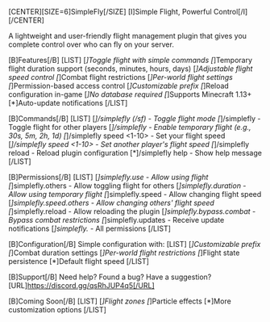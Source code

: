 [CENTER][SIZE=6]SimpleFly[/SIZE]
[I]Simple Flight, Powerful Control[/I][/CENTER]

A lightweight and user-friendly flight management plugin that gives you complete control over who can fly on your server.

[B]Features[/B]
[LIST]
[*]Toggle flight with simple commands
[*]Temporary flight duration support (seconds, minutes, hours, days)
[*]Adjustable flight speed control
[*]Combat flight restrictions
[*]Per-world flight settings
[*]Permission-based access control
[*]Customizable prefix
[*]Reload configuration in-game
[*]No database required
[*]Supports Minecraft 1.13+
[*]Auto-update notifications
[/LIST]

[B]Commands[/B]
[LIST]
[*]/simplefly (/sf) - Toggle flight mode
[*]/simplefly <player> - Toggle flight for other players
[*]/simplefly <duration> - Enable temporary flight (e.g., 30s, 5m, 2h, 1d)
[*]/simplefly speed <1-10> - Set your flight speed
[*]/simplefly speed <player> <1-10> - Set another player's flight speed
[*]/simplefly reload - Reload plugin configuration
[*]/simplefly help - Show help message
[/LIST]

[B]Permissions[/B]
[LIST]
[*]simplefly.use - Allow using flight
[*]simplefly.others - Allow toggling flight for others
[*]simplefly.duration - Allow using temporary flight
[*]simplefly.speed - Allow changing flight speed
[*]simplefly.speed.others - Allow changing others' flight speed
[*]simplefly.reload - Allow reloading the plugin
[*]simplefly.bypass.combat - Bypass combat restrictions
[*]simplefly.updates - Receive update notifications
[*]simplefly.* - All permissions
[/LIST]

[B]Configuration[/B]
Simple configuration with:
[LIST]
[*]Customizable prefix
[*]Combat duration settings
[*]Per-world flight restrictions
[*]Flight state persistence
[*]Default flight speed
[/LIST]

[B]Support[/B]
Need help? Found a bug? Have a suggestion? [URL]https://discord.gg/qsRhJUP4q5[/URL]

[B]Coming Soon[/B]
[LIST]
[*]Flight zones
[*]Particle effects
[*]More customization options
[/LIST]
